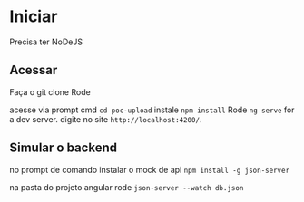 # Iniciar

Precisa ter NoDeJS

## Acessar
Faça o git clone 
Rode

acesse via prompt cmd `cd poc-upload`
instale `npm install`
Rode `ng serve` for a dev server. digite no site `http://localhost:4200/`. 

## Simular o backend

no prompt de comando
instalar o mock de api
`npm install -g json-server`

na pasta do projeto angular rode 
`json-server --watch db.json`





